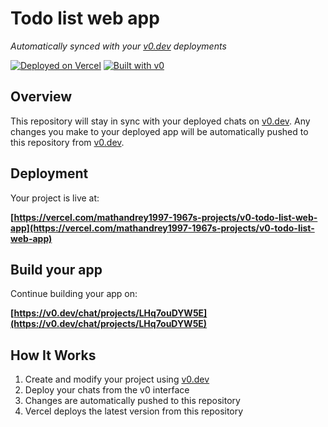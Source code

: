 # Todo list web app

*Automatically synced with your [v0.dev](https://v0.dev) deployments*

[![Deployed on Vercel](https://img.shields.io/badge/Deployed%20on-Vercel-black?style=for-the-badge&logo=vercel)](https://vercel.com/mathandrey1997-1967s-projects/v0-todo-list-web-app)
[![Built with v0](https://img.shields.io/badge/Built%20with-v0.dev-black?style=for-the-badge)](https://v0.dev/chat/projects/LHq7ouDYW5E)

## Overview

This repository will stay in sync with your deployed chats on [v0.dev](https://v0.dev).
Any changes you make to your deployed app will be automatically pushed to this repository from [v0.dev](https://v0.dev).

## Deployment

Your project is live at:

**[https://vercel.com/mathandrey1997-1967s-projects/v0-todo-list-web-app](https://vercel.com/mathandrey1997-1967s-projects/v0-todo-list-web-app)**

## Build your app

Continue building your app on:

**[https://v0.dev/chat/projects/LHq7ouDYW5E](https://v0.dev/chat/projects/LHq7ouDYW5E)**

## How It Works

1. Create and modify your project using [v0.dev](https://v0.dev)
2. Deploy your chats from the v0 interface
3. Changes are automatically pushed to this repository
4. Vercel deploys the latest version from this repository